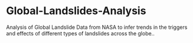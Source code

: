 # Global-Landslides-Analysis
Analysis of Global Landslide Data from NASA to infer trends in the triggers and effects of different types of landslides across the globe..
